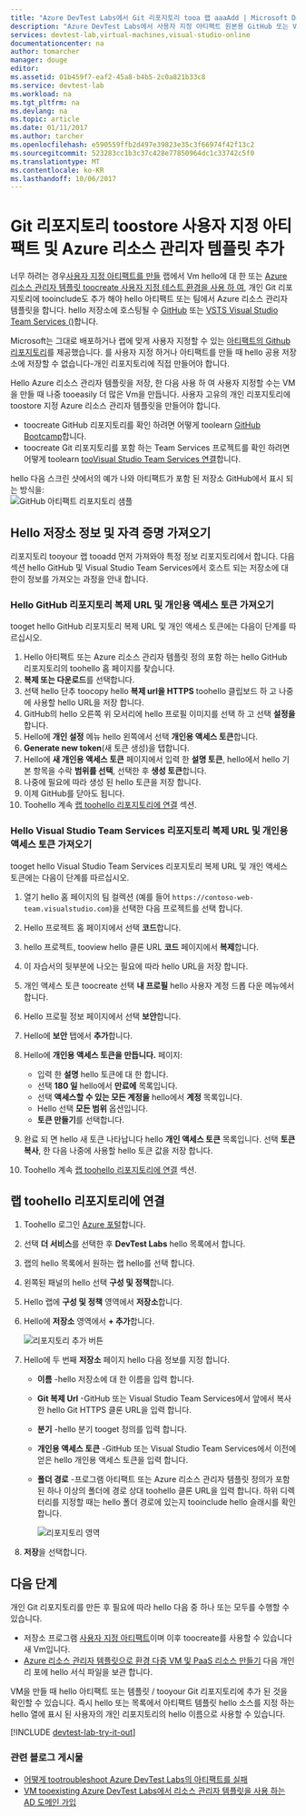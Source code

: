 ```yaml
---
title: "Azure DevTest Labs에서 Git 리포지토리 tooa 랩 aaaAdd | Microsoft Docs"
description: "Azure DevTest Labs에서 사용자 지정 아티팩트 원본용 GitHub 또는 Visual Studio Team Services Git 리포지토리 추가"
services: devtest-lab,virtual-machines,visual-studio-online
documentationcenter: na
author: tomarcher
manager: douge
editor: 
ms.assetid: 01b459f7-eaf2-45a8-b4b5-2c0a821b33c8
ms.service: devtest-lab
ms.workload: na
ms.tgt_pltfrm: na
ms.devlang: na
ms.topic: article
ms.date: 01/11/2017
ms.author: tarcher
ms.openlocfilehash: e590559ffb2d497e39823e35c3f66974f42f13c2
ms.sourcegitcommit: 523283cc1b3c37c428e77850964dc1c33742c5f0
ms.translationtype: MT
ms.contentlocale: ko-KR
ms.lasthandoff: 10/06/2017
---
```

# <a name="add-a-git-repository-toostore-custom-artifacts-and-azure-resource-manager-templates"></a>Git 리포지토리 toostore 사용자 지정 아티팩트 및 Azure 리소스 관리자 템플릿 추가

너무 하려는 경우[사용자 지정 아티팩트를 만들](devtest-lab-artifact-author.md) 랩에서 Vm hello에 대 한 또는 [Azure 리소스 관리자 템플릿 toocreate 사용자 지정 테스트 환경을 사용 하 여](devtest-lab-create-environment-from-arm.md), 개인 Git 리포지토리에 tooinclude도 추가 해야 hello 아티팩트 또는 팀에서 Azure 리소스 관리자 템플릿을 합니다. hello 저장소에 호스팅될 수 [GitHub](https://github.com) 또는 [VSTS Visual Studio Team Services ()](https://visualstudio.com)합니다.

Microsoft는 그대로 배포하거나 랩에 맞게 사용자 지정할 수 있는 [아티팩트의 Github 리포지토리](https://github.com/Azure/azure-devtestlab/tree/master/Artifacts)를 제공했습니다. 를 사용자 지정 하거나 아티팩트를 만들 때 hello 공용 저장소에 저장할 수 없습니다-개인 리포지토리에 직접 만들어야 합니다. 

Hello Azure 리소스 관리자 템플릿을 저장, 한 다음 사용 하 여 사용자 지정할 수는 VM을 만들 때 나중 tooeasily 더 많은 Vm을 만듭니다. 사용자 고유의 개인 리포지토리에 toostore 지정 Azure 리소스 관리자 템플릿을 만들어야 합니다.  

* toocreate GitHub 리포지토리를 확인 하려면 어떻게 toolearn [GitHub Bootcamp](https://help.github.com/categories/bootcamp/)합니다.
* toocreate Git 리포지토리를 포함 하는 Team Services 프로젝트를 확인 하려면 어떻게 toolearn [tooVisual Studio Team Services 연결](https://www.visualstudio.com/get-started/setup/connect-to-visual-studio-online)합니다.

hello 다음 스크린 샷에서의 예가 나와 아티팩트가 포함 된 저장소 GitHub에서 표시 되는 방식을:  
![GitHub 아티팩트 리포지토리 샘플](./media/devtest-lab-add-repo/devtestlab-github-artifact-repo-home.png)

## <a name="get-hello-repository-information-and-credentials"></a>Hello 저장소 정보 및 자격 증명 가져오기
리포지토리 tooyour 랩 tooadd 먼저 가져와야 특정 정보 리포지토리에서 합니다. 다음 섹션 hello GitHub 및 Visual Studio Team Services에서 호스트 되는 저장소에 대 한이 정보를 가져오는 과정을 안내 합니다.

### <a name="get-hello-github-repository-clone-url-and-personal-access-token"></a>Hello GitHub 리포지토리 복제 URL 및 개인용 액세스 토큰 가져오기
tooget hello GitHub 리포지토리 복제 URL 및 개인 액세스 토큰에는 다음이 단계를 따르십시오.

1. Hello 아티팩트 또는 Azure 리소스 관리자 템플릿 정의 포함 하는 hello GitHub 리포지토리의 toohello 홈 페이지를 찾습니다.
2. **복제 또는 다운로드**를 선택합니다.
3. 선택 hello 단추 toocopy hello **복제 url을 HTTPS** toohello 클립보드 하 고 나중에 사용할 hello URL을 저장 합니다.
4. GitHub의 hello 오른쪽 위 모서리에 hello 프로필 이미지를 선택 하 고 선택 **설정을**합니다.
5. Hello에 **개인 설정** 메뉴 hello 왼쪽에서 선택 **개인용 액세스 토큰**합니다.
6. **Generate new token**(새 토큰 생성)을 탭합니다.
7. Hello에 **새 개인용 액세스 토큰** 페이지에서 입력 한 **설명 토큰**, hello에서 hello 기본 항목을 수락 **범위를 선택**, 선택한 후 **생성 토큰**합니다.
8. 나중에 필요에 따라 생성 된 hello 토큰을 저장 합니다.
9. 이제 GitHub를 닫아도 됩니다.   
10. Toohello 계속 [랩 toohello 리포지토리에 연결](#connect-your-lab-to-the-repository) 섹션.

### <a name="get-hello-visual-studio-team-services-repository-clone-url-and-personal-access-token"></a>Hello Visual Studio Team Services 리포지토리 복제 URL 및 개인용 액세스 토큰 가져오기
tooget hello Visual Studio Team Services 리포지토리 복제 URL 및 개인 액세스 토큰에는 다음이 단계를 따르십시오.

1. 열기 hello 홈 페이지의 팀 컬렉션 (예를 들어 `https://contoso-web-team.visualstudio.com`)을 선택한 다음 프로젝트를 선택 합니다.
2. Hello 프로젝트 홈 페이지에서 선택 **코드**합니다.
3. hello 프로젝트, tooview hello 클론 URL **코드** 페이지에서 **복제**합니다.
4. 이 자습서의 뒷부분에 나오는 필요에 따라 hello URL을 저장 합니다.
5. 개인 액세스 토큰 toocreate 선택 **내 프로필** hello 사용자 계정 드롭 다운 메뉴에서 합니다.
6. Hello 프로필 정보 페이지에서 선택 **보안**합니다.
7. Hello에 **보안** 탭에서 **추가**합니다.
8. Hello에 **개인용 액세스 토큰을 만듭니다.** 페이지:

   * 입력 한 **설명** hello 토큰에 대 한 합니다.
   * 선택 **180 일** hello에서 **만료에** 목록입니다.
   * 선택 **액세스할 수 있는 모든 계정을** hello에서 **계정** 목록입니다.
   * Hello 선택 **모든 범위** 옵션입니다.
   * **토큰 만들기**를 선택합니다.
9. 완료 되 면 hello 새 토큰 나타납니다 hello **개인 액세스 토큰** 목록입니다. 선택 **토큰 복사**, 한 다음 나중에 사용할 hello 토큰 값을 저장 합니다.
10. Toohello 계속 [랩 toohello 리포지토리에 연결](#connect-your-lab-to-the-repository) 섹션.

## <a name="connect-your-lab-toohello-repository"></a>랩 toohello 리포지토리에 연결
1. Toohello 로그인 [Azure 포털](http://go.microsoft.com/fwlink/p/?LinkID=525040)합니다.
2. 선택 **더 서비스**를 선택한 후 **DevTest Labs** hello 목록에서 합니다.
3. 랩의 hello 목록에서 원하는 랩 hello를 선택 합니다.   
4. 왼쪽된 패널의 hello 선택 **구성 및 정책**합니다.
5. Hello 랩에 **구성 및 정책** 영역에서 **저장소**합니다.
6. Hello에 **저장소** 영역에서 **+ 추가**합니다.

    ![리포지토리 추가 버튼](./media/devtest-lab-add-repo/devtestlab-add-repo.png)
7. Hello에 두 번째 **저장소** 페이지 hello 다음 정보를 지정 합니다.

   * **이름** -hello 저장소에 대 한 이름을 입력 합니다.
   * **Git 복제 Url** -GitHub 또는 Visual Studio Team Services에서 앞에서 복사한 hello Git HTTPS 클론 URL을 입력 합니다.
   * **분기** -hello 분기 tooget 정의를 입력 합니다.
   * **개인용 액세스 토큰** -GitHub 또는 Visual Studio Team Services에서 이전에 얻은 hello 개인용 액세스 토큰을 입력 합니다.
   * **폴더 경로** -프로그램 아티팩트 또는 Azure 리소스 관리자 템플릿 정의가 포함 된 하나 이상의 폴더에 경로 상대 toohello 클론 URL을 입력 합니다. 하위 디렉터리를 지정할 때는 hello 폴더 경로에 있는지 tooinclude hello 슬래시를 확인 합니다.

     ![리포지토리 영역](./media/devtest-lab-add-repo/devtestlab-repo-blade.png)
8. **저장**을 선택합니다.

## <a name="next-steps"></a>다음 단계
개인 Git 리포지토리를 만든 후 필요에 따라 hello 다음 중 하나 또는 모두를 수행할 수 있습니다.
* 저장소 프로그램 [사용자 지정 아티팩트](devtest-lab-artifact-author.md)이며 이후 toocreate를 사용할 수 있습니다 새 Vm입니다.
* [Azure 리소스 관리자 템플릿으로 환경 다중 VM 및 PaaS 리소스 만들기](devtest-lab-create-environment-from-arm.md) 다음 개인 리 포에 hello 서식 파일을 보관 합니다.

VM을 만들 때 hello 아티팩트 또는 템플릿 / tooyour Git 리포지토리에 추가 된 것을 확인할 수 있습니다. 즉시 hello 또는 목록에서 아티팩트 템플릿 hello 소스를 지정 하는 hello 열에 표시 된 사용자의 개인 리포지토리의 hello 이름으로 사용할 수 있습니다. 

[!INCLUDE [devtest-lab-try-it-out](../../includes/devtest-lab-try-it-out.md)]

### <a name="related-blog-posts"></a>관련 블로그 게시물
* [어떻게 tootroubleshoot Azure DevTest Labs의 아티팩트를 실패](devtest-lab-troubleshoot-artifact-failure.md)
* [VM tooexisting Azure DevTest Labs에서 리소스 관리자 템플릿을 사용 하는 AD 도메인 가입](http://www.visualstudiogeeks.com/blog/DevOps/Join-a-VM-to-existing-AD-domain-using-ARM-template-AzureDevTestLabs)
